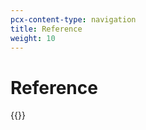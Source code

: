 ```yaml
---
pcx-content-type: navigation
title: Reference
weight: 10
---
```


# Reference

{{<directory-listing>}}
